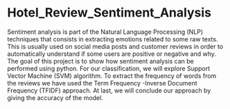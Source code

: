 # Hotel_Review_Sentiment_Analysis 
Sentiment analysis is part of the Natural Language Processing (NLP) techniques that consists in extracting emotions related to 
some raw texts. This is usually used on social media posts and customer reviews in order to automatically understand if some users
are positive or negative and why.
The goal of this project is to show how sentiment analysis can be performed using python. 
For our classification, we will explore Support Vector Machine (SVM) algorithm.
To extract the frequency of words from the reviews we have used the Term Frequency -Inverse Document Frequency (TFIDF) approach.
At last, we will conclude our approach by giving the accuracy of the model.
